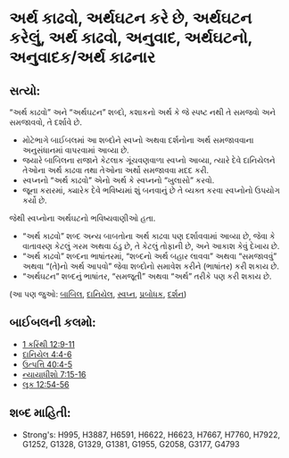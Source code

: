 # અર્થ કાઢવો, અર્થઘટન કરે છે, અર્થઘટન કરેલું, અર્થ કાઢવો, અનુવાદ, અર્થઘટનો, અનુવાદક/અર્થ કાઢનાર 

## સત્યો: 

“અર્થ કાઢવો” અને “અર્થઘટન” શબ્દો, કશાકનો અર્થ કે જે સ્પષ્ટ નથી તે સમજવો અને સમજાવવો, તે દર્શાવે છે.

* મોટેભાગે બાઈબલમાં આ શબ્દોને સ્વપ્નો અથવા દર્શનોના અર્થ સમજાવવાના અનુસંધાનમાં વાપરવામાં આવ્યા છે.
* જયારે બાબિલના રાજાને કેટલાક ગૂંચવણવાળા સ્વપ્નો આવ્યા, ત્યારે દેવે દાનિયેલને તેઓના અર્થ કાઢવા તથા તેઓના અર્થો સમજાવવા મદદ કરી.
* સ્વપ્નનો “અર્થ કાઢવો” એનો અર્થ કે સ્વપ્નનો “ખુલાસો”  કરવો.
* જૂના કરારમાં, ક્યારેક દેવે ભવિષ્યમાં શું બનવાનું છે તે વ્યક્ત કરવા સ્વપ્નોનો ઉપયોગ કર્યો છે.

જેથી સ્વપ્નોના અર્થઘટનો ભવિષ્યવાણીઓ હતા.

* “અર્થ કાઢવો” શબ્દ અન્ય બાબતોના અર્થ કાઢવા પણ દર્શાવવામાં આવ્યા છે, જેવા કે વાતાવરણ કેટલું ગરમ અથવા ઠંડુ છે, તે કેટલું તોફાની છે, અને આકાશ કેવું દેખાય છે.
* “અર્થ કાઢવો” શબ્દના ભાષાંતરમાં, “શબ્દનો અર્થ બહાર લાવવા” અથવા “સમજાવવું” અથવા “(તે)નો અર્થ આપવો” જેવા શબ્દોનો સમાવેશ કરીને (ભાષાંતર) કરી શકાય છે.
* “અર્થઘટન” શબ્દનું ભાષાંતર, “સમજૂતી” અથવા “અર્થ” તરીકે પણ કરી શકાય છે.

(આ પણ જુઓ: [બાબિલ](../names/babylon.md), [દાનિયેલ](../names/daniel.md), [સ્વપ્ન](../other/dream.md), [પ્રબોધક](../kt/prophet.md), [દર્શન](../other/vision.md))

## બાઈબલની કલમો: 

* [1 કરિંથી 12:9-11](rc://gu/tn/help/1co/12/09)
* [દાનિયેલ 4:4-6](rc://gu/tn/help/dan/04/04)
* [ઉત્પત્તિ 40:4-5](rc://gu/tn/help/gen/40/04)
* [ન્યાયાધીશો 7:15-16](rc://gu/tn/help/jdg/07/15)
* [લૂક 12:54-56](rc://gu/tn/help/luk/12/54)

## શબ્દ માહિતી: 

* Strong's: H995, H3887, H6591, H6622, H6623, H7667, H7760, H7922, G1252, G1328, G1329, G1381, G1955, G2058, G3177, G4793
